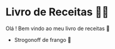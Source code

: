 # Livro de Receitas :man_cook:

Olá ! Bem vindo ao meu livro de receitas :wave:

- Strogonoff de frango :chicken:

  
